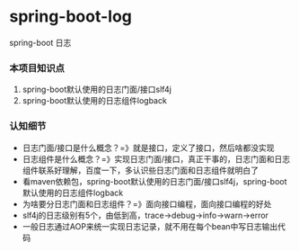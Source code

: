 # spring-boot-log
spring-boot 日志

### 本项目知识点
1. spring-boot默认使用的日志门面/接口slf4j
2. spring-boot默认使用的日志组件logback


### 认知细节
- 日志门面/接口是什么概念？=》就是接口，定义了接口，然后啥都没实现
- 日志组件是什么概念？=》实现日志门面/接口，真正干事的，日志门面和日志组件联系好理解，百度一下，多认识些日志门面和日志组件就明白了
- 看maven依赖包，spring-boot默认使用的日志门面/接口slf4j，spring-boot默认使用的日志组件logback
- 为啥要分日志门面和日志组件？=》面向接口编程，面向接口编程的好处
- slf4j的日志级别有5个，由低到高，trace->debug->info->warn->error
- 一般日志通过AOP来统一实现日志记录，就不用在每个bean中写日志输出代码







